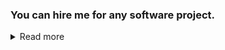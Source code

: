 ### You can hire me for any software project.

<details>
<summary>Read more</summary>

### I am offering...
- software development of any kind.
- code reviews.
- bug fixes and/or enhancements on existing projects.


### My strong suits are...
- Java (cross-platform server/app/web development)
- C/C++ (native application development)
- SQL (database design, development, and management)
- JavaScript, HTML, CSS (static/dynamic website development)
- Electron, TypeScript, Vue, React (cross-platform desktop app development)

### About me
My name is Arman Kandel, I started coding in 2019, thus got 4 years of coding experience (currently getting my bachelor's in computer science)
and can speak English, German, Portuguese, Türkish, and French.

You can view what I am working on right now in my [TODO-List](https://github.com/Osiris-Team/Osiris-Team/issues/4)
and checkout larger projects on the [Roadmap](https://github.com/users/Osiris-Team/projects/1/views/1).

### Rates
- [Basic rate: 15€ per hour](https://github.com/Osiris-Team/Osiris-Team/blob/main/open_source_dev_contract.md#basic-rate-15-per-hour)
- [Pro rate: 30€ per hour](https://github.com/Osiris-Team/Osiris-Team/blob/main/open_source_dev_contract.md#pro-rate-30-per-hour)
- [Expert rate: 60€ per hour](https://github.com/Osiris-Team/Osiris-Team/blob/main/open_source_dev_contract.md#pro-rate-60-per-hour)

[Full Contract for development on Open-Source projects](https://github.com/Osiris-Team/Osiris-Team/blob/main/open_source_dev_contract.md)

### Contact
osiris_support@proton.me

### Why hire me?
![Anurag's GitHub stats](https://github-readme-stats.vercel.app/api?username=Osiris-Team\&rank_icon=percentile)

1. **Cost Efficiency**
1. **Flexibility**
1. **Specialized Skills**
1. **Reduced Overhead Costs** 

<details>
<summary>Show/Hide full list</summary>

1. **Cost Efficiency:** Freelancers are often more cost-effective because you don't have to provide them with benefits like health insurance, paid time off, or retirement contributions. You also don't have to pay payroll taxes for freelancers.

2. **Flexibility:** You can hire me for specific tasks and change that list whenever you want. This flexibility can be especially beneficial for businesses with fluctuating workloads.

3. **Specialized Skills:** Freelancers often bring specialized skills and expertise to the table. You can find experts in various fields without committing to long-term employment. Freelancers can work from anywhere in the world, giving you access to a broader talent pool and potentially lowering labor costs.

4. **Reduced Overhead Costs:** You don't need to provide freelancers with office space, equipment, or supplies, which can reduce your overhead costs.

**Common Negative Biases Against Freelancers:**

1. **Limited Control:** Freelancers work independently, so you have less control over their work hours, methods, and processes. This can be a disadvantage for projects that require close supervision.
    - Depending on your rate we can have phone calls and even online or in-person meetings.

1. **Lack of Loyalty:** Freelancers may not be as invested in your company's success as regular employees. They might prioritize other clients or projects over yours.
    - The only thing that determines how invested I am is how much money I make. This is true for everybody (except blood-related employees and the ones that build the company from the ground up I guess).
    - I have a fixed hourly rate that I am satisfied with and that I think is fair.

1. **Communication Challenges:** Managing remote freelancers can be challenging, especially if they are in different time zones or speak different languages. Effective communication is crucial.
    - I speak multiple languages and there are multiple ways of communication depending on the selected rate.
</details>

</details>

